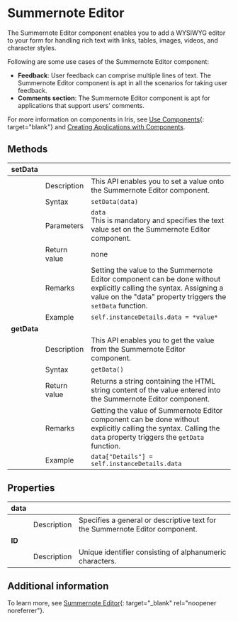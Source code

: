 # Summernote Editor 

The Summernote Editor component enables you to add a WYSIWYG editor to your form for handling rich text with links, tables, images, videos, and character styles. 

Following are some use cases of the Summernote Editor component:

- **Feedback**: User feedback can comprise multiple lines of text. The Summernote Editor component is apt in all the scenarios for taking user feedback.
- **Comments section**: The Summernote Editor component is apt for applications that support users’ comments. 

For more information on components in Iris, see [Use Components](https://opensource.hcltechsw.com/volt-mx-docs/95/docs/documentation/Iris/iris_user_guide/Content/C_UsingComponents.html){: target="blank"} and [Creating Applications with Components](https://opensource.hcltechsw.com/volt-mx-docs/95/docs/documentation/Iris/iris_user_guide/Content/C_DesigningWorkingWithComponents.html).

## Methods

|setData| | |
|---|---|---|
||Description|This API enables you to set a value onto the Summernote Editor component.|
||Syntax|`setData(data)`|
||Parameters|`data`<br>This is mandatory and specifies the text value set on the Summernote Editor component.|
||Return value|none|
||Remarks|Setting the value to the Summernote Editor component can be done without explicitly calling the syntax. Assigning a value on the "data" property triggers the `setData` function. 
||Example|`self.instanceDetails.data = *value*`|
|**getData**| | |
||Description|This API enables you to get the value from the Summernote Editor component.|
||Syntax|`getData()`|
||Return value|Returns a string containing the HTML string content of the value entered into the Summernote Editor component.|
||Remarks|Getting the value of Summernote Editor component can be done without explicitly calling the syntax. Calling the `data` property triggers the `getData` function.|
||Example|`data["Details"] = self.instanceDetails.data`|

## Properties

|data|||
|---|---|---|
||Description|Specifies a general or descriptive text for the Summernote Editor component.|
|**ID**|||
||Description|Unique identifier consisting of alphanumeric characters.|

## Additional information

To learn more, see [Summernote Editor](https://summernote.org/){: target="_blank" rel="noopener noreferrer"}.